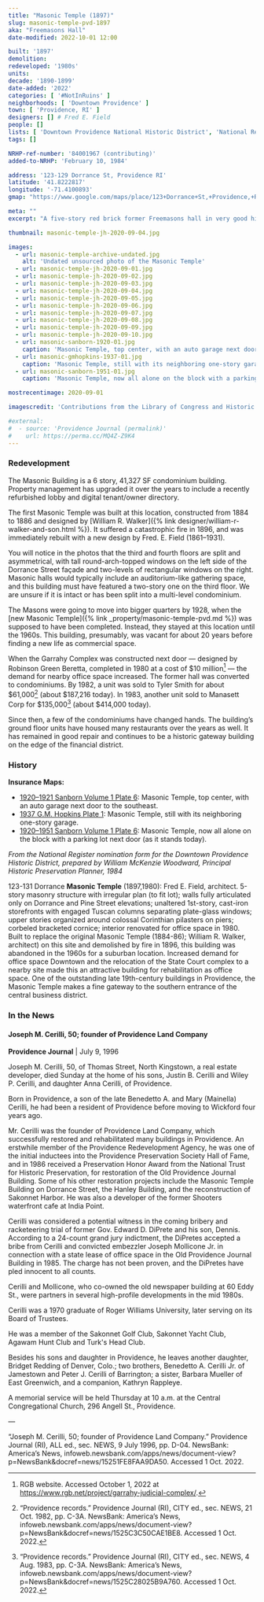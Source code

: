 ```yaml
---
title: "Masonic Temple (1897)"
slug: masonic-temple-pvd-1897
aka: "Freemasons Hall"
date-modified: 2022-10-01 12:00

built: '1897'
demolition:
redeveloped: '1980s'
units:
decade: '1890-1899'
date-added: '2022'
categories: [ '#NotInRuins' ]
neighborhoods: [ 'Downtown Providence' ]
town: [ 'Providence, RI' ]
designers: [] # Fred E. Field
people: []
lists: [ 'Downtown Providence National Historic District', 'National Register of Historic Places' ]
tags: []

NRHP-ref-number: '84001967 (contributing)'
added-to-NRHP: 'February 10, 1984'

address: '123-129 Dorrance St, Providence RI'
latitude: '41.8222817'
longitude: '-71.4100893'
gmap: "https://www.google.com/maps/place/123+Dorrance+St,+Providence,+RI+02903/@41.8222817,-71.4100893,17z/data=!3m1!4b1!4m5!3m4!1s0x89e445145ae98eb1:0x23c11afdfb389a4!8m2!3d41.8222817!4d-71.4100893"

meta: ""
excerpt: "A five-story red brick former Freemasons hall in very good historic condition converted to commercial space in the 1980s"

thumbnail: masonic-temple-jh-2020-09-04.jpg

images:
  - url: masonic-temple-archive-undated.jpg
    alt: 'Undated unsourced photo of the Masonic Temple'
  - url: masonic-temple-jh-2020-09-01.jpg
  - url: masonic-temple-jh-2020-09-02.jpg
  - url: masonic-temple-jh-2020-09-03.jpg
  - url: masonic-temple-jh-2020-09-04.jpg
  - url: masonic-temple-jh-2020-09-05.jpg
  - url: masonic-temple-jh-2020-09-06.jpg
  - url: masonic-temple-jh-2020-09-07.jpg
  - url: masonic-temple-jh-2020-09-08.jpg
  - url: masonic-temple-jh-2020-09-09.jpg
  - url: masonic-temple-jh-2020-09-10.jpg
  - url: masonic-sanborn-1920-01.jpg
    caption: 'Masonic Temple, top center, with an auto garage next door to the southeast. Sanborn Fire Insurance Map from Providence, Providence County, Rhode Island. Sanborn Map Company, to 1921 Vol. 1, 1920. Map. Retrieved from the Library of Congress, <www.loc.gov/item/sanborn08099_007/>.'
  - url: masonic-gmhopkins-1937-01.jpg
    caption: 'Masonic Temple, still with its neighboring one-story garage. G.M. Hopkins Insurance Map, 1937, Plate 1, from Historic Map Works.'
  - url: masonic-sanborn-1951-01.jpg
    caption: 'Masonic Temple, now all alone on the block with a parking lot next door (as it stands today). Sanborn Fire Insurance Map from Providence, Providence County, Rhode Island. Sanborn Map Company, - Mar 1951 Vol. 1, 1951. Map. Retrieved from the Library of Congress, <www.loc.gov/item/sanborn08099_013/>.'

mostrecentimage: 2020-09-01

imagescredit: 'Contributions from the Library of Congress and Historic Map Works.'

#external:
#  - source: 'Providence Journal (permalink)'
#    url: https://perma.cc/MQ4Z-Z9K4
---
```


### Redevelopment

The Masonic Building is a 6 story, 41,327 SF condominium building. Property management has upgraded it over the years to include  a recently refurbished lobby and digital tenant/owner directory. 

The first Masonic Temple was built at this location, constructed from 1884 to 1886 and designed by [William R. Walker]({% link designer/william-r-walker-and-son.html %}). It suffered a catastrophic fire in 1896, and was immediately rebuilt with a new design by Fred. E. Field (1861–1931). 

You will notice in the photos that the third and fourth floors are split and asymmetrical, with tall round-arch-topped windows on the left side of the Dorrance Street façade and two-levels of rectangular windows on the right. Masonic halls would typically include an auditorium-like gathering space, and this building must have featured a two-story one on the third floor. We are unsure if it is intact or has been split into a multi-level condominium. 

The Masons were going to move into bigger quarters by 1928, when the [new Masonic Temple]({% link _property/masonic-temple-pvd.md %}) was supposed to have been completed. Instead, they stayed at this location until the 1960s. This building, presumably, was vacant for about 20 years before finding a new life as commercial space. 

When the Garrahy Complex was constructed next door — designed by Robinson Green Beretta, completed in 1980 at a cost of $10 million[^1] — the demand for nearby office space increased. The former hall was converted to condominiums. By 1982, a unit was sold to Tyler Smith for about $61,000[^2] (about $187,216 today). In 1983, another unit sold to Manasett Corp for $135,000[^3] (about $414,000 today).  

[^1]: RGB website. Accessed October 1, 2022 at https://www.rgb.net/project/garrahy-judicial-complex/. 

[^2]: “Providence records.” Providence Journal (RI), CITY ed., sec. NEWS, 21 Oct. 1982, pp. C-3A. NewsBank: America’s News, infoweb.newsbank.com/apps/news/document-view?p=NewsBank&docref=news/1525C3C50CAE1BE8. Accessed 1 Oct. 2022.

[^3]: “Providence records.” Providence Journal (RI), CITY ed., sec. NEWS, 4 Aug. 1983, pp. C-3A. NewsBank: America’s News, infoweb.newsbank.com/apps/news/document-view?p=NewsBank&docref=news/1525C28025B9A760. Accessed 1 Oct. 2022.

Since then, a few of the condominiums have changed hands. The building’s ground floor units have housed many restaurants over the years as well. It has remained in good repair and continues to be a historic gateway building on the edge of the financial district. 


### History

**Insurance Maps:**

+ [1920–1921 Sanborn Volume 1 Plate 6](#photo-masonic-sanborn-1920-01): Masonic Temple, top center, with an auto garage next door to the southeast.
+ [1937 G.M. Hopkins Plate 1](#photo-masonic-gmhopkins-1937-01): Masonic Temple, still with its neighboring one-story garage.
+ [1920–1951 Sanborn Volume 1 Plate 6](#photo-masonic-sanborn-1951-01): Masonic Temple, now all alone on the block with a parking lot next door (as it stands today).


_From the National Register nomination form for the Downtown Providence Historic District, prepared by William McKenzie Woodward, Principal Historic Preservation Planner, 1984_

123-131 Dorrance **Masonic Temple** (1897,1980): Fred E. Field, architect. 5-story masonry structure with irregular plan (to fit lot); walls fully articulated only on Dorrance and Pine Street elevations; unaltered 1st-story, cast-iron storefronts with engaged Tuscan columns separating plate-glass windows; upper stories organized around colossal Corinthian pilasters on piers; corbeled bracketed cornice; interior renovated for office space in 1980. Built to replace the original Masonic Temple (1884-86); William R. Walker, architect) on this site and demolished by fire in 1896, this building was abandoned in the 1960s for a suburban location. Increased demand for office space Downtown and the relocation of the State Court complex to a nearby site made this an attractive building for rehabilitation as office space. One of the outstanding late 19th-century buildings in Providence, the Masonic Temple makes a fine gateway to the southern entrance of the central business district.


### In the News

#### Joseph M. Cerilli, 50; founder of Providence Land Company

**Providence Journal** | July 9, 1996

Joseph M. Cerilli, 50, of Thomas Street, North Kingstown, a real estate developer, died Sunday at the home of his sons, Justin B. Cerilli and Wiley P. Cerilli, and daughter Anna Cerilli, of Providence.

Born in Providence, a son of the late Benedetto A. and Mary (Mainella) Cerilli, he had been a resident of Providence before moving to Wickford four years ago.

Mr. Cerilli was the founder of Providence Land Company, which successfully restored and rehabilitated many buildings in Providence. An erstwhile member of the Providence Redevelopment Agency, he was one of the initial inductees into the Providence Preservation Society Hall of Fame, and in 1986 received a Preservation Honor Award from the National Trust for Historic Preservation, for restoration of the Old Providence Journal Building. Some of his other restoration projects include the Masonic Temple Building on Dorrance Street, the Hanley Building, and the reconstruction of Sakonnet Harbor. He was also a developer of the former Shooters waterfront cafe at India Point.

Cerilli was considered a potential witness in the coming bribery and racketeering trial of former Gov. Edward D. DiPrete and his son, Dennis. According to a 24-count grand jury indictment, the DiPretes accepted a bribe from Cerilli and convicted embezzler Joseph Mollicone Jr. in connection with a state lease of office space in the Old Providence Journal Building in 1985. The charge has not been proven, and the DiPretes have pled innocent to all counts.

Cerilli and Mollicone, who co-owned the old newspaper building at 60 Eddy St., were partners in several high-profile developments in the mid 1980s.

Cerilli was a 1970 graduate of Roger Williams University, later serving on its Board of Trustees.

He was a member of the Sakonnet Golf Club, Sakonnet Yacht Club, Agawam Hunt Club and Turk's Head Club.

Besides his sons and daughter in Providence, he leaves another daughter, Bridget Redding of Denver, Colo.; two brothers, Benedetto A. Cerilli Jr. of Jamestown and Peter J. Cerilli of Barrington; a sister, Barbara Mueller of East Greenwich, and a companion, Kathryn Rappleye.

A memorial service will be held Thursday at 10 a.m. at the Central Congregational Church, 296 Angell St., Providence.

—

“Joseph M. Cerilli, 50; founder of Providence Land Company.” Providence Journal (RI), ALL ed., sec. NEWS, 9 July 1996, pp. D-04. NewsBank: America’s News, infoweb.newsbank.com/apps/news/document-view?p=NewsBank&docref=news/15251FE8FAA9DA50. Accessed 1 Oct. 2022. 
